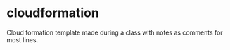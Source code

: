 # cloudformation
Cloud formation template made during a class with notes as comments for most lines.
